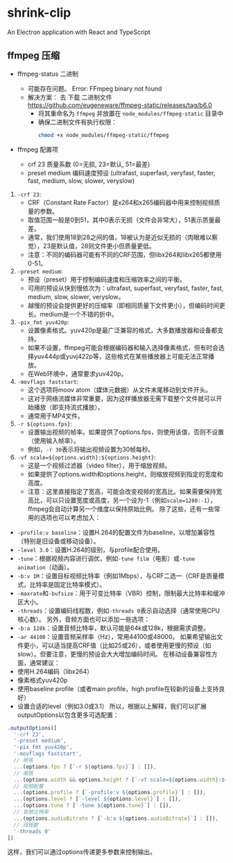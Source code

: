 # shrink-clip

An Electron application with React and TypeScript

## ffmpeg 压缩

* ffmpeg-status 二进制
  * 可能存在问题。   Error: FFmpeg binary not found
  * 解决方案： 去 下载 二进制文件 https://github.com/eugeneware/ffmpeg-static/releases/tag/b6.0
    * 将其重命名为 `ffmpeg` 并放置在 `node_modules/ffmpeg-static` 目录中
    * 确保二进制文件有执行权限：
      ```bash
      chmod +x node_modules/ffmpeg-static/ffmpeg
      ```

* ffmpeg 配置项
  * crf	23	质量系数 (0=无损, 23=默认, 51=最差)
  * preset	medium	编码速度预设 (ultrafast, superfast, veryfast, faster, fast, medium, slow,     slower, veryslow)

1. `-crf 23`:
   - CRF（Constant Rate Factor）是x264和x265编码器中用来控制视频质量的参数。
   - 取值范围一般是0到51，其中0表示无损（文件会非常大），51表示质量最差。
   - 通常，我们使用18到28之间的值，18被认为是近似无损的（肉眼难以察觉），23是默认值，28则文件更小但质量更低。
   - 注意：不同的编码器可能有不同的CRF范围，但libx264和libx265都使用0-51。
2. `-preset medium`:
   - 预设（preset）用于控制编码速度和压缩效率之间的平衡。
   - 可用的预设从快到慢依次为：ultrafast, superfast, veryfast, faster, fast, medium, slow, slower, veryslow。
   - 越慢的预设会提供更好的压缩率（即相同质量下文件更小），但编码时间更长。medium是一个不错的折中。
3. `-pix_fmt yuv420p`:
   - 设置像素格式。yuv420p是最广泛兼容的格式，大多数播放器和设备都支持。
   - 如果不设置，ffmpeg可能会根据编码器和输入选择像素格式，但有时会选择yuv444p或yuvj422p等，这些格式在某些播放器上可能无法正常播放。
   - 在Web环境中，通常要求yuv420p。
4. `-movflags faststart`:
   - 这个选项将moov atom（媒体元数据）从文件末尾移动到文件开头。
   - 这对于网络流媒体非常重要，因为这样播放器无需下载整个文件就可以开始播放（即支持流式播放）。
   - 通常用于MP4文件。
5. `-r ${options.fps}`:
   - 设置输出视频的帧率。如果提供了options.fps，则使用该值，否则不设置（使用输入帧率）。
   - 例如，`-r 30`表示将输出视频设置为30帧每秒。
6. `-vf scale=${options.width}:${options.height}`:
   - 这是一个视频过滤器（video filter），用于缩放视频。
   - 如果提供了options.width和options.height，则缩放视频到指定的宽度和高度。
   - 注意：这里直接指定了宽高，可能会改变视频的宽高比。如果需要保持宽高比，可以只设置宽度或高度，另一个设为-1（例如`scale=1280:-1`），ffmpeg会自动计算另一个维度以保持原始比例。
除了这些，还有一些常用的选项也可以考虑加入：
- `-profile:v baseline`：设置H.264的配置文件为baseline，以增加兼容性（特别是旧设备或移动设备）。
- `-level 3.0`：设置H.264的级别，与profile配合使用。
- `-tune`：根据视频内容进行调优，例如`-tune film`（电影）或`-tune animation`（动画）。
- `-b:v 1M`：设置目标视频比特率（例如1Mbps），与CRF二选一（CRF是质量模式，比特率是固定比特率模式）。
- `-maxrate`和`-bufsize`：用于可变比特率（VBR）控制，限制最大比特率和缓冲区大小。
- `-threads`：设置编码线程数，例如`-threads 0`表示自动选择（通常使用CPU核心数）。
另外，音频方面也可以添加一些选项：
- `-b:a 128k`：设置音频比特率，默认可能是64k或128k，根据需求调整。
- `-ar 44100`：设置音频采样率（Hz），常用44100或48000。
如果希望输出文件更小，可以适当提高CRF值（比如25或26），或者使用更慢的预设（如slow）。但要注意，更慢的预设会大大增加编码时间。
在移动设备兼容性方面，通常建议：
- 使用H.264编码（libx264）
- 像素格式yuv420p
- 使用baseline profile（或者main profile，high profile在较新的设备上支持良好）
- 设置合适的level（例如3.0或3.1）
所以，根据以上解释，我们可以扩展outputOptions以包含更多可选配置：
```javascript
.outputOptions([
  '-crf 23',
  '-preset medium',
  '-pix_fmt yuv420p',
  '-movflags faststart',
  // 帧率
  ...(options.fps ? [`-r ${options.fps}`] : []),
  // 缩放
  ...(options.width && options.height ? [`-vf scale=${options.width}:${options.height}`] : []),
  // 视频配置
  ...(options.profile ? [`-profile:v ${options.profile}`] : []),
  ...(options.level ? [`-level ${options.level}`] : []),
  ...(options.tune ? [`-tune ${options.tune}`] : []),
  // 音频比特率
  ...(options.audioBitrate ? [`-b:a ${options.audioBitrate}`] : []),
  // 线程数
  '-threads 0'
])
```
这样，我们可以通过options传递更多参数来控制输出。
